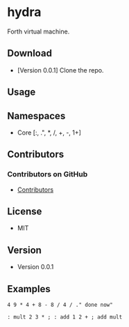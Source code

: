 hydra
======
Forth virtual machine.

## Download
* [Version 0.0.1] Clone the repo.

## Usage


## Namespaces
* Core [:, .", *, /, +, -, 1+]

## Contributors

### Contributors on GitHub
* [Contributors](https://github.com/danjrauch)

## License 
* MIT

## Version 
* Version 0.0.1

## Examples

```
4 9 * 4 + 8 - 8 / 4 / ." done now"
```

```
: mult 2 3 * ; : add 1 2 + ; add mult
```